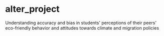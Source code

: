 # alter_project
Understanding accuracy and bias in students' perceptions of their peers' eco-friendly behavior and attitudes towards climate and migration policies
